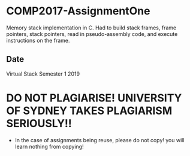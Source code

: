 # COMP2017-AssignmentOne

Memory stack implementation in C. Had to build stack frames, frame pointers, stack pointers, read in pseudo-assembly code, and execute instructions on the frame.

## Date

Virtual Stack Semester 1 2019

# DO NOT PLAGIARISE! UNIVERSITY OF SYDNEY TAKES PLAGIARISM SERIOUSLY!!

- In the case of assignments being reuse, please do not copy! you will learn nothing from copying!
